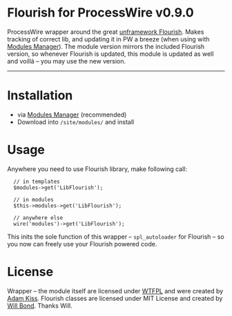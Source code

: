 # Flourish for ProcessWire v0.9.0

ProcessWire wrapper around the great [unframework Flourish](http://flourishlib.com). Makes tracking of correct lib, and updating it in PW a breeze (when using with [Modules Manager](http://modules.processwire.com/modules/modules-manager/)). The module version mirrors the included Flourish version, so whenever Flourish is updated, this module is updated as well and voillá – you may use the new version.

---

# Installation

* via [Modules Manager](http://modules.processwire.com/modules/modules-manager/) (recommended)
* Download into `/site/modules/` and install

# Usage

Anywhere you need to use Flourish library, make following call:

```
  // in templates
  $modules->get('LibFlourish');

  // in modules
  $this->modules->get('LibFlourish');

  // anywhere else
  wire('modules')->get('LibFlourish');
```

This inits the sole function of this wrapper – `spl_autoloader` for Flourish – so you now can freely use your Flourish powered code.

# License

Wrapper – the module itself are licensed under [WTFPL](http://www.wtfpl.net/) and were created by [Adam Kiss](http://adamkiss.com). Flourish classes are licensed under MIT License and created by [Will Bond](http://wbond.net/). Thanks Will.
